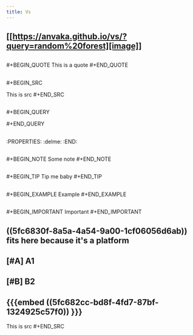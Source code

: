```yaml
---
title: Vs
---
```


## [[https://anvaka.github.io/vs/?query=random%20forest][image]]
##
##
#+BEGIN_QUOTE
This is a quote
#+END_QUOTE
##
#+BEGIN_SRC 

This is src
#+END_SRC
##
#+BEGIN_QUERY

#+END_QUERY
##
:PROPERTIES:
:delme: 
:END:
##
#+BEGIN_NOTE
Some note
#+END_NOTE
##
#+BEGIN_TIP
Tip me baby
#+END_TIP
##
#+BEGIN_EXAMPLE
Example
#+END_EXAMPLE
##
#+BEGIN_IMPORTANT
Important
#+END_IMPORTANT
##
## ((5fc6830f-8a5a-4a54-9a00-1cf06056d6ab)) fits here because it's a platform
## [#A] A1
## [#B] B2
## {{{embed ((5fc682cc-bd8f-4fd7-87bf-1324925c57f0)) }}}
This is src
#+END_SRC
